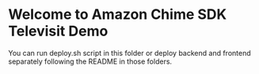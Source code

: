 # Welcome to Amazon Chime SDK Televisit Demo

You can run deploy.sh script in this folder or deploy backend and frontend separately following the README in those folders.

